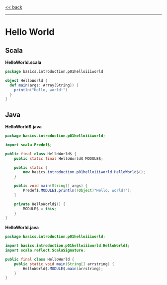 
[<< back](https://github.com/tomasbjerre/yet-another-scala-vs-java-comparison)

-----------------------------

# Hello World

## Scala

**HelloWorld.scala**

```scala
package basics.introduction.p01helloiiiworld

object HelloWorld {
  def main(args: Array[String]) {
    println("Hello, world!")
  }
}

```

## Java

**HelloWorld$.java**

```java
package basics.introduction.p01helloiiiworld;

import scala.Predef$;

public final class HelloWorld$ {
    public static final HelloWorld$ MODULE$;

    public static {
        new basics.introduction.p01helloiiiworld.HelloWorld$();
    }

    public void main(String[] args) {
        Predef$.MODULE$.println((Object)"Hello, world!");
    }

    private HelloWorld$() {
        MODULE$ = this;
    }
}

```

**HelloWorld.java**

```java
package basics.introduction.p01helloiiiworld;

import basics.introduction.p01helloiiiworld.HelloWorld$;
import scala.reflect.ScalaSignature;

public final class HelloWorld {
    public static void main(String[] arrstring) {
        HelloWorld$.MODULE$.main(arrstring);
    }
}

```
